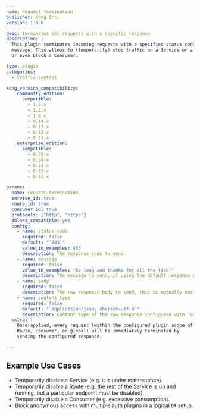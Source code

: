 ```yaml
---
name: Request Termination
publisher: Kong Inc.
version: 1.0.0

desc: Terminates all requests with a specific response
description: |
  This plugin terminates incoming requests with a specified status code and
  message. This allows to (temporarily) stop traffic on a Service or a Route,
  or even block a Consumer.

type: plugin
categories:
  - traffic-control

kong_version_compatibility:
    community_edition:
      compatible:
        - 1.2.x
        - 1.1.x
        - 1.0.x
        - 0.14.x
        - 0.13.x
        - 0.12.x
        - 0.11.x
    enterprise_edition:
      compatible:
        - 0.35-x
        - 0.34-x
        - 0.33-x
        - 0.32-x
        - 0.31-x

params:
  name: request-termination
  service_id: true
  route_id: true
  consumer_id: true
  protocols: ["http", "https"]
  dbless_compatible: yes
  config:
    - name: status_code
      required: false
      default: "`503`"
      value_in_examples: 403
      description: The response code to send.
    - name: message
      required: false
      value_in_examples: "So long and thanks for all the fish!"
      description: The message to send, if using the default response generator.
    - name: body
      required: false
      description: The raw response body to send, this is mutually exclusive with the `config.message` field.
    - name: content_type
      required: false
      default: "`application/json; charset=utf-8`"
      description: Content type of the raw response configured with `config.body`.
  extra: |
    Once applied, every request (within the configured plugin scope of a Service,
    Route, Consumer, or global) will be immediately terminated by
    sending the configured response.

---
```


## Example Use Cases

- Temporarily disable a Service (e.g. it is under maintenance).
- Temporarily disable a Route (e.g. the rest of the Service is up and running, but a particular endpoint must be disabled).
- Temporarily disable a Consumer (e.g. excessive consumption).
- Block anonymous access with multiple auth plugins in a logical `OR` setup.
